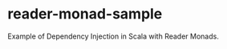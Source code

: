 reader-monad-sample
===================

Example of Dependency Injection in Scala with Reader Monads.
